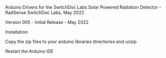 Arduino Drivers for the SwitchDoc Labs Solar Powered Radiation Detector - RadSense 
SwitchDoc Labs, May 2022<BR>

Version 005 - Initial Release - May 2022<BR>

Installation

Copy the zip files to your arduino libraries directories and unzip

Restart the Arduino IDE





